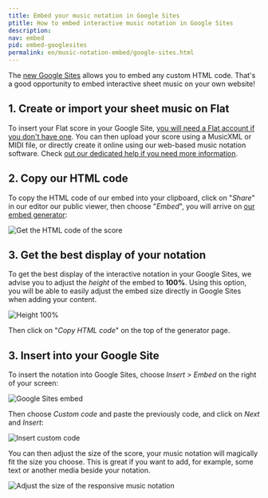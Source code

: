 ```yaml
---
title: Embed your music notation in Google Sites
ptitle: How to embed interactive music notation in Google Sites
description: 
nav: embed
pid: embed-googlesites
permalink: en/music-notation-embed/google-sites.html
---
```


The [new Google Sites](https://sites.google.com/new) allows you to embed any custom HTML code. That's a good opportunity to embed interactive sheet music on your own website!


## 1. Create or import your sheet music on Flat

To insert your Flat score in your Google Site, [you will need a Flat account if you don't have one](https://flat.io/auth/signup). You can then upload your score using a MusicXML or MIDI file, or directly create it online using our web-based music notation software. Check [out our dedicated help if you need more information](/help/en/music-notation-software/create-your-first-music-score.html).

## 2. Copy our HTML code

To copy the HTML code of our embed into your clipboard, click on "*Share*" in our editor our public viewer, then choose "*Embed*", you will arrive on [our embed generator](https://flat.io/developers/embed/generator):

![Get the HTML code of the score](https://flat.io/developers/docs/assets/img/share-embed-generator.gif)


## 3. Get the best display of your notation

To get the best display of the interactive notation in your Google Sites, we advise you to adjust the *height* of the embed to **100%**. Using this option, you will be able to easily adjust the embed size directly in Google Sites when adding your content.

![Height 100%](/help/assets/img/embed/generator-height-100.png)

Then click on "*Copy HTML code*" on the top of the generator page.

## 3. Insert into your Google Site

To insert the notation into Google Sites, choose *Insert > Embed* on the right of your screen:

![Google Sites embed](/help/assets/img/embed/google-sites-embed-action.png)

Then choose *Custom code* and paste the previously code, and click on *Next* and *Insert*:

![Insert custom code](/help/assets/img/embed/google-sites-embed-custom-code.png)

You can then adjust the size of the score, your music notation will magically fit the size you choose. This is great if you want to add, for example, some text or another media beside your notation.

![Adjust the size of the responsive music notation](/help/assets/img/embed/google-sites-adjust-size.gif)